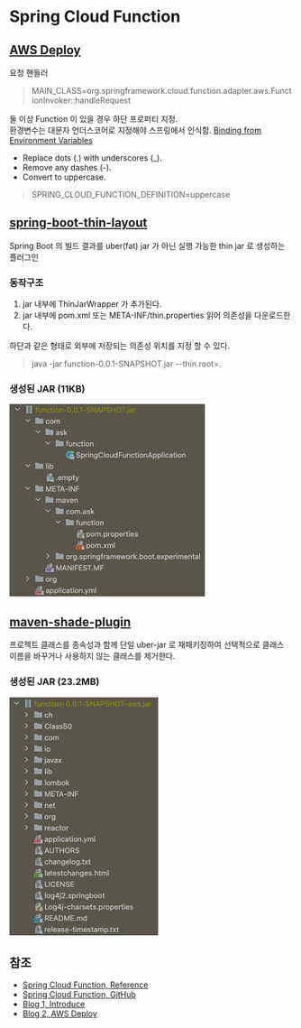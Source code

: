 # Spring Cloud Function

## [AWS Deploy](https://docs.spring.io/spring-cloud-function/docs/current/reference/html/spring-cloud-function.html#_aws_request_handlers)

요청 핸들러
> MAIN_CLASS=org.springframework.cloud.function.adapter.aws.FunctionInvoker::handleRequest

둘 이상 Function 이 있을 경우 하단 프로퍼티 지정.  
환경변수는 대문자 언더스코어로 지정해야 스프링에서 인식함. [Binding from Environment Variables](https://docs.spring.io/spring-boot/docs/current/reference/html/features.html#features.external-config.typesafe-configuration-properties.relaxed-binding.environment-variables)
- Replace dots (.) with underscores (_).
- Remove any dashes (-).
- Convert to uppercase.

> SPRING_CLOUD_FUNCTION_DEFINITION=uppercase

## [spring-boot-thin-layout](https://github.com/spring-projects-experimental/spring-boot-thin-launcher)
Spring Boot 의 빌드 결과를 uber(fat) jar 가 아닌 실행 가능한 thin jar 로 생성하는 플러그인

### 동작구조
1. jar 내부에 ThinJarWrapper 가 추가된다.
2. jar 내부에 pom.xml 또는 META-INF/thin.properties 읽어 의존성을 다운로드한다.

하단과 같은 형태로 외부에 저장되는 의존성 위치를 지정 할 수 있다.
> java -jar function-0.0.1-SNAPSHOT.jar --thin.root=.

### 생성된 JAR (11KB)
![01.png](images/01.png)

## [maven-shade-plugin](https://maven.apache.org/plugins/maven-shade-plugin/)
프로젝트 클래스를 종속성과 함께 단일 uber-jar 로 재패키징하여 선택적으로 클래스 이름을   바꾸거나 사용하지 않는 클래스를 제거한다.

### 생성된 JAR (23.2MB)
![02.png](images/02.png)

## 참조
- [Spring Cloud Function, Reference](https://docs.spring.io/spring-cloud-function/docs/3.2.1/reference/html/)
- [Spring Cloud Function, GitHub](https://github.com/spring-cloud/spring-cloud-function)
- [Blog 1, Introduce](https://binux.tistory.com/61?category=907689)
- [Blog 2, AWS Deploy](https://siyoon210.tistory.com/174)
